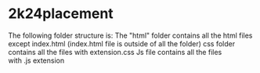 # 2k24placement
The following folder structure is:
The "html" folder contains all the html files except index.html
(index.html  file is outside of all the folder)
css folder contains all the files with extension.css
Js file contains all the files with .js extension
